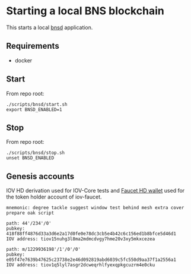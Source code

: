 # Starting a local BNS blockchain

This starts a local [bnsd](https://github.com/iov-one/weave) application.

## Requirements

- docker

## Start

From repo root:

```
./scripts/bnsd/start.sh
export BNSD_ENABLED=1
```

## Stop

From repo root:

```
./scripts/bnsd/stop.sh
unset BNSD_ENABLED
```

## Genesis accounts

IOV HD derivation used for IOV-Core tests and
[Faucet HD wallet](https://github.com/iov-one/iov-faucet/#faucet-hd-wallet) used
for the token holder account of iov-faucet.

```
mnemonic: degree tackle suggest window test behind mesh extra cover prepare oak script

path: 44'/234'/0'
pubkey: 418f88ff4876d33a3d6e2a17d0fe0e78dc3cb5e4b42c6c156ed1b8bfce5d46d1
IOV address: tiov15nuhg3l8ma2mdmcdvgy7hme20v3xy5mkxcezea

path: m/1229936198'/1'/0'/0'
pubkey: e05f47e7639b47625c23738e2e46d092819abd6039c5fc550d9aa37f1a2556a1
IOV address: tiov1q5lyl7asgr2dcweqrhlfyexqpkgcuzrm4e0cku
```
